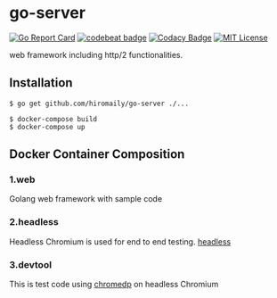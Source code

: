 # go-server

[![Go Report Card](https://goreportcard.com/badge/github.com/hiromaily/go-server)](https://goreportcard.com/report/github.com/hiromaily/go-server)
[![codebeat badge](https://codebeat.co/badges/4d6a94a0-529b-43e2-88fb-bfa1b8efbdb8)](https://codebeat.co/projects/github-com-hiromaily-go-server-master)
[![Codacy Badge](https://api.codacy.com/project/badge/Grade/5867b50f6ce54a668f660d78a28b1c29)](https://www.codacy.com/app/hiromaily2/go-server?utm_source=github.com&amp;utm_medium=referral&amp;utm_content=hiromaily/go-server&amp;utm_campaign=Badge_Grade)
[![MIT License](http://img.shields.io/badge/license-MIT-blue.svg?style=flat)](https://raw.githubusercontent.com/hiromaily/go-gin-wrapper/master/LICENSE)


web framework including http/2 functionalities.

## Installation
```
$ go get github.com/hiromaily/go-server ./...

$ docker-compose build
$ docker-compose up

```

## Docker Container Composition
### 1.web
Golang web framework with sample code

### 2.headless
Headless Chromium is used for end to end testing.
[headless](https://chromium.googlesource.com/chromium/src/+/lkgr/headless/README.md)

### 3.devtool
This is test code using [chromedp](https://github.com/knq/chromedp) on headless Chromium

